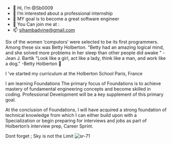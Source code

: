 - 👋 Hi, I’m @Sb0009 
- 👀 I’m interested about a professional internship 
- 🌱 MY goal is to become a great software engineer 
- 💞️ You Can join me at :
- 📫 sihambadyine@gmail.com




Six of the women ‘computors’ were selected to be its first programmers. Among these six was Betty Holberton. "Betty had an amazing logical mind, and she solved more problems in her sleep than other people did awake " - Jean J. Bartik "Look like a girl, act like a lady, think like a man, and work like a dog." -Betty Holberton  💞️




I 've started  my curriculum at the Holberton School Paris, France

 I am learning Foundations
The primary focus of Foundations is to achieve mastery of fundamental engineering concepts and become skilled in coding. 
Professional Development will be a key supplement of this primary goal.

At the conclusion of Foundations, I will have acquired a strong foundation of technical knowledge from which I can either build upon with a Specialization
or begin preparing for interviews and jobs as part of Holberton’s interview prep, Career Sprint.

Dont forget ; Sky is not the Limit
![sr-71](https://user-images.githubusercontent.com/96126445/152688900-e0dd9dd4-18c5-435e-b524-15b0b28377cb.jpg)



